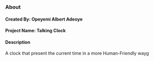 ### About

#### Created By: Opeyemi Albert Adeoye
#### Project Name: Talking Clock
#### Description
A clock that present the current time in a more Human-Friendly wayg